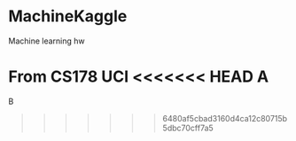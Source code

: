 # MachineKaggle
Machine learning hw

From CS178 UCI
<<<<<<< HEAD
A
=======
B
>>>>>>> 6480af5cbad3160d4ca12c80715b5dbc70cff7a5
